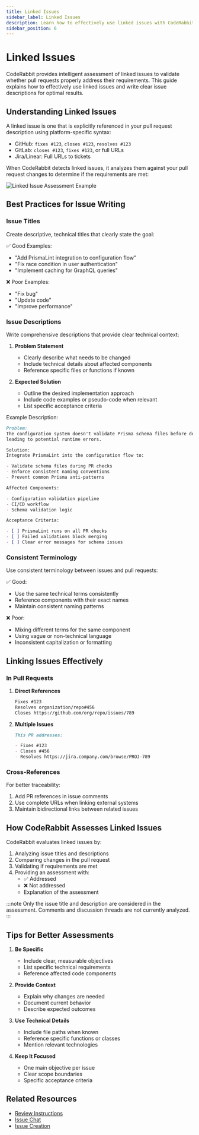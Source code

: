 ```yaml
---
title: Linked Issues
sidebar_label: Linked Issues
description: Learn how to effectively use linked issues with CodeRabbit for better pull request assessments
sidebar_position: 6
---
```


# Linked Issues

CodeRabbit provides intelligent assessment of linked issues to validate whether pull requests properly address their requirements. This guide explains how to effectively use linked issues and write clear issue descriptions for optimal results.

## Understanding Linked Issues

A linked issue is one that is explicitly referenced in your pull request description using platform-specific syntax:

- GitHub: `fixes #123`, `closes #123`, `resolves #123`
- GitLab: `closes #123`, `fixes #123`, or full URLs
- Jira/Linear: Full URLs to tickets

When CodeRabbit detects linked issues, it analyzes them against your pull request changes to determine if the requirements are met:

![Linked Issue Assessment Example](/img/guides/linked-issue.png)

## Best Practices for Issue Writing

### Issue Titles

Create descriptive, technical titles that clearly state the goal:

✅ Good Examples:

- "Add PrismaLint integration to configuration flow"
- "Fix race condition in user authentication"
- "Implement caching for GraphQL queries"

❌ Poor Examples:

- "Fix bug"
- "Update code"
- "Improve performance"

### Issue Descriptions

Write comprehensive descriptions that provide clear technical context:

1. **Problem Statement**

   - Clearly describe what needs to be changed
   - Include technical details about affected components
   - Reference specific files or functions if known

2. **Expected Solution**
   - Outline the desired implementation approach
   - Include code examples or pseudo-code when relevant
   - List specific acceptance criteria

Example Description:

```markdown
Problem:
The configuration system doesn't validate Prisma schema files before deployment,
leading to potential runtime errors.

Solution:
Integrate PrismaLint into the configuration flow to:

- Validate schema files during PR checks
- Enforce consistent naming conventions
- Prevent common Prisma anti-patterns

Affected Components:

- Configuration validation pipeline
- CI/CD workflow
- Schema validation logic

Acceptance Criteria:

- [ ] PrismaLint runs on all PR checks
- [ ] Failed validations block merging
- [ ] Clear error messages for schema issues
```

### Consistent Terminology

Use consistent terminology between issues and pull requests:

✅ Good:

- Use the same technical terms consistently
- Reference components with their exact names
- Maintain consistent naming patterns

❌ Poor:

- Mixing different terms for the same component
- Using vague or non-technical language
- Inconsistent capitalization or formatting

## Linking Issues Effectively

### In Pull Requests

1. **Direct References**

   ```markdown
   Fixes #123
   Resolves organization/repo#456
   Closes https://github.com/org/repo/issues/789
   ```

2. **Multiple Issues**

   ```markdown
   This PR addresses:

   - Fixes #123
   - Closes #456
   - Resolves https://jira.company.com/browse/PROJ-789
   ```

### Cross-References

For better traceability:

1. Add PR references in issue comments
2. Use complete URLs when linking external systems
3. Maintain bidirectional links between related issues

## How CodeRabbit Assesses Linked Issues

CodeRabbit evaluates linked issues by:

1. Analyzing issue titles and descriptions
2. Comparing changes in the pull request
3. Validating if requirements are met
4. Providing an assessment with:
   - ✅ Addressed
   - ❌ Not addressed
   - Explanation of the assessment

:::note
Only the issue title and description are considered in the assessment. Comments and discussion threads are not currently analyzed.
:::

## Tips for Better Assessments

1. **Be Specific**

   - Include clear, measurable objectives
   - List specific technical requirements
   - Reference affected code components

2. **Provide Context**

   - Explain why changes are needed
   - Document current behavior
   - Describe expected outcomes

3. **Use Technical Details**

   - Include file paths when known
   - Reference specific functions or classes
   - Mention relevant technologies

4. **Keep It Focused**
   - One main objective per issue
   - Clear scope boundaries
   - Specific acceptance criteria

## Related Resources

- [Review Instructions](./review-instructions.md)
- [Issue Chat](./issue-chat.md)
- [Issue Creation](./issue-creation.md)
